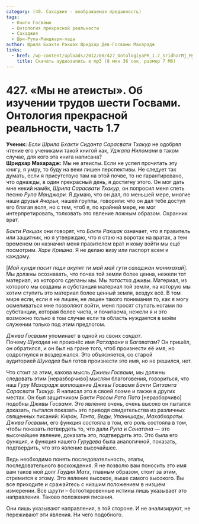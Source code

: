 ```yaml
---
category: (40. Сахаджия - воображаемая преданность)
tags:
  - Книги Госвами
  - Онтология прекрасной реальности
  - Сахаджия
  - Шри-Рупа-Манджари-пада
author: Шрила Бхакти Ракшак Шридхар Дев-Госвами Махарадж
links:
  - href: /wp-content/uploads/2012/08/427_OntologiyaPR_1.7_SridharMj_My_ne_ateisty_Ob_izuchenii_trudov_shesti_Gosvami1.mp3
    title: Скачать аудиозапись в mp3 (8 мин 36 сек, размер 7 Мб)
---
```


# 427. «Мы не атеисты». Об изучении трудов шести Госвами. Онтология прекрасной реальности, часть 1.7

**Ученик:** *Если Шрила Бхакти Сиданта Сарасвати Тхакур* не одобрял чтение его учениками такой книгой как, *Уджала Ниломани* в таком случае, для кого эта книга написана?\
**Шридхар Махарадж:** Мы не атеисты. Если не успел прочитать эту книгу, я умру, то буду на веки лишен перспективы. Не следует так думать, если я присутствую там на этой почве, то не гарантировано, что однажды, в один прекрасный день, я достигну этого. Он мог дать мне некий намёк, *Шрила Сарасвати Тхакур*, он попросил меня спеть песню *Рупа Манджари*. Я думаю, что он дал, по меньшей мере, многие наши друзья *Ачарьи,* нашей группы, говорили: что он дал тебе доступ его благая воля, но с тем, чтоб я, по крайней мере, не мог интерпретировать, толковать это явление ложным образом. Охранник врат.

*Бакти Ракшак* они говорят, что *Бакти Ракшак* означает, что я правитель или защитник, но я утверждаю, что я стаю на воротах на вратах, а тем временем он назначил меня правителем врат и кому войти мы ещё посмотрим. *Харе Кришна*. Я не делаю визу или паспорт всем и каждому.

[*Май кунди пасит пади акулит ти май май гути сахаджан монихахай*]. Мы должны осознавать, что почва той земли более ценна, нежели тот материал, из которого сделаны мы. Мы *татастха дживы*. Материал, из которого мы созданы и субстанция материал той земли, на которую мы хотим ступить это материал более ценный земля, воздух всё. В том мире если, если я не лишен, не лишен такого понимания то, как я могу осмеливаться мне позволяют войти, меня просят ступать ногами по субстанции, которая более чиста, и почитаема, нежели я и это возможно только в том случае если та область нуждается в моём служении только под этим предлогом.

*Джива Госвами* упоминает в одной из своих *сандат*. Почему *Шукадев* не произнёс имя *Ратхарани* в *Багаватам*? Он пришёл, он обратился, и он был на гране того, чтоб произнести её имя, но содрогнулся и воздержался. Это объясняется, со старой аудиторией *Шукадев* был готов произнести это имя, но не решился, нет.

Что стоит за этим, какова мысль *Дживы Госвами*, мы должны следовать этим [неразборчиво] мыслям благоговения, говориться, что наш *Гуру Махарадж* воплощение *Дживы Госвами Бакти Ситханта Сарасвати Тхакур*. Я написал это в своей поэме и также в других местах. Он был защитником *Бакти* *Расом Рага Пата* [неразборчиво] подобны *Дживы Госвами*. Это явление очень, очень высоко он пытался доказать, пытался показать это приводя свидетельства из различных священных писаний: *Киран, Танта, Веды, Упанишады*, *Махабхараты*. *Джива Госвами*, его функция состояла в том, его роль состояла в том, чтобы показать потвердеть то, что дали *Рупа* и *Сонатана* — это высочайшее явление, доказать это, подтвердить это. Это была его функция, и функция нашего *Гурудева* была аналогичной, показать, подтвердить, что это явление высочайшее.

Ведь необходимо понять последовательность, этапы, последовательного восхождения. Я не позволю вам поносить это имя вам таков мой долг *Гаудия Матх*, главным образом, стоит за этим, стремится к этому. Это явление высокое, выше самого высокого. Вы все приходите и сражайтесь с низшим положением в низшем измерении. Все *шрути* – богооткровенные истины лишь указывает это направления. Таково положения писания.

Они лишь указывают направления, в той стороне. И не анализируют, не переживают эти явления. Ни чего подобного.

